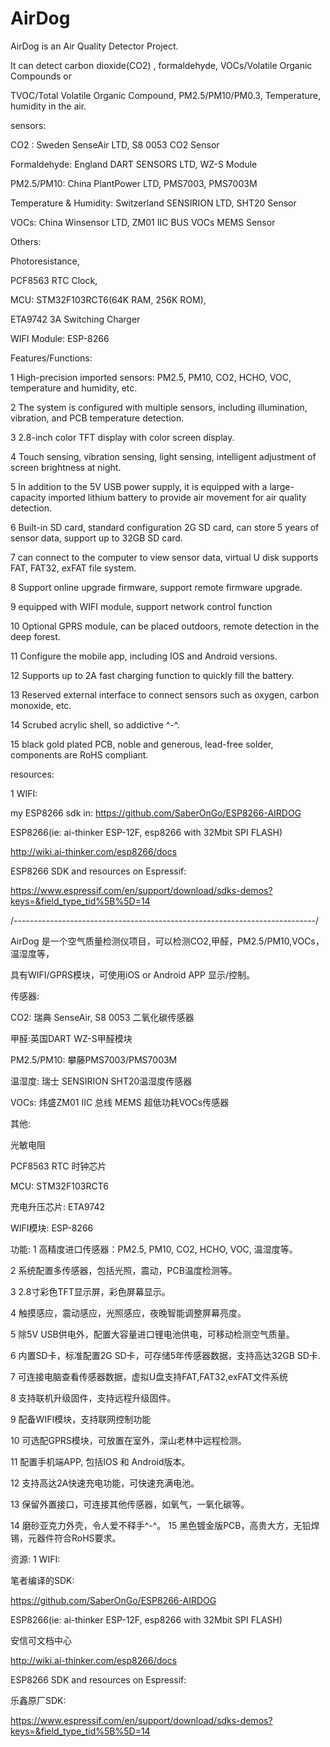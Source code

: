 # AirDog

AirDog is an Air Quality Detector Project.

It can detect carbon dioxide(CO2) , formaldehyde, VOCs/Volatile Organic Compounds or 

TVOC/Total Volatile Organic Compound, PM2.5/PM10/PM0.3, Temperature, humidity in the air.


sensors: 

CO2  :  Sweden SenseAir LTD, S8 0053 CO2 Sensor

Formaldehyde: England DART SENSORS LTD, WZ-S Module

PM2.5/PM10:  China PlantPower LTD, PMS7003, PMS7003M

Temperature & Humidity: Switzerland SENSIRION LTD, SHT20 Sensor

VOCs: China Winsensor LTD, ZM01 IIC BUS VOCs MEMS Sensor


Others:

Photoresistance,  

PCF8563 RTC Clock, 

MCU: STM32F103RCT6(64K RAM, 256K ROM), 

ETA9742 3A Switching Charger

WIFI Module: ESP-8266


Features/Functions:

1    High-precision imported sensors: PM2.5, PM10, CO2, HCHO, VOC, temperature and humidity, etc.

2    The system is configured with multiple sensors, including illumination, vibration, and PCB temperature detection.

3    2.8-inch color TFT display with color screen display.

4    Touch sensing, vibration sensing, light sensing, intelligent adjustment of screen brightness at night.

5    In addition to the 5V USB power supply, it is equipped with a large-capacity imported lithium battery to provide air movement for air quality detection.

6    Built-in SD card, standard configuration 2G SD card, can store 5 years of sensor data, support up to 32GB SD card.

7    can connect to the computer to view sensor data, virtual U disk supports FAT, FAT32, exFAT file system.

8    Support online upgrade firmware, support remote firmware upgrade.

9    equipped with WIFI module, support network control function

10   Optional GPRS module, can be placed outdoors, remote detection in the deep forest.

11   Configure the mobile app, including IOS and Android versions.

12   Supports up to 2A fast charging function to quickly fill the battery.

13   Reserved external interface to connect sensors such as oxygen, carbon monoxide, etc.

14   Scrubed acrylic shell, so addictive ^-^.

15   black gold plated PCB, noble and generous, lead-free solder, components are RoHS compliant.


resources:

1 WIFI: 

my ESP8266 sdk in: https://github.com/SaberOnGo/ESP8266-AIRDOG

ESP8266(ie: ai-thinker ESP-12F, esp8266 with 32Mbit SPI FLASH)

http://wiki.ai-thinker.com/esp8266/docs

ESP8266 SDK and resources on Espressif:

https://www.espressif.com/en/support/download/sdks-demos?keys=&field_type_tid%5B%5D=14







/---------------------------------------------------------------------------/

AirDog 是一个空气质量检测仪项目，可以检测CO2,甲醛，PM2.5/PM10,VOCs，温湿度等，

具有WIFI/GPRS模块，可使用iOS or Android APP 显示/控制。

传感器:

CO2: 瑞典 SenseAir, S8 0053 二氧化碳传感器

甲醛:英国DART WZ-S甲醛模块

PM2.5/PM10: 攀藤PMS7003/PMS7003M

温湿度: 瑞士 SENSIRION SHT20温湿度传感器

VOCs: 炜盛ZM01 IIC 总线 MEMS 超低功耗VOCs传感器


其他:

光敏电阻

PCF8563 RTC 时钟芯片

MCU: STM32F103RCT6

充电升压芯片: ETA9742

WIFI模块: ESP-8266

功能:
1     高精度进口传感器：PM2.5, PM10, CO2, HCHO, VOC, 温湿度等。

2     系统配置多传感器，包括光照，震动，PCB温度检测等。

3     2.8寸彩色TFT显示屏，彩色屏幕显示。

4     触摸感应，震动感应，光照感应，夜晚智能调整屏幕亮度。

5     除5V USB供电外，配置大容量进口锂电池供电，可移动检测空气质量。

6     内置SD卡，标准配置2G SD卡，可存储5年传感器数据，支持高达32GB SD卡.

7     可连接电脑查看传感器数据，虚拟U盘支持FAT,FAT32,exFAT文件系统

8     支持联机升级固件，支持远程升级固件。

9     配备WIFI模块，支持联网控制功能

10    可选配GPRS模块，可放置在室外，深山老林中远程检测。

11    配置手机端APP, 包括IOS 和 Android版本。

12    支持高达2A快速充电功能，可快速充满电池。

13    保留外置接口，可连接其他传感器，如氧气，一氧化碳等。

14    磨砂亚克力外壳，令人爱不释手^-^。
15    黑色镀金版PCB，高贵大方，无铅焊锡，元器件符合RoHS要求。


资源:
1 WIFI: 

笔者编译的SDK: 

https://github.com/SaberOnGo/ESP8266-AIRDOG



ESP8266(ie: ai-thinker ESP-12F, esp8266 with 32Mbit SPI FLASH)

安信可文档中心

http://wiki.ai-thinker.com/esp8266/docs


ESP8266 SDK and resources on Espressif:

乐鑫原厂SDK:

https://www.espressif.com/en/support/download/sdks-demos?keys=&field_type_tid%5B%5D=14


